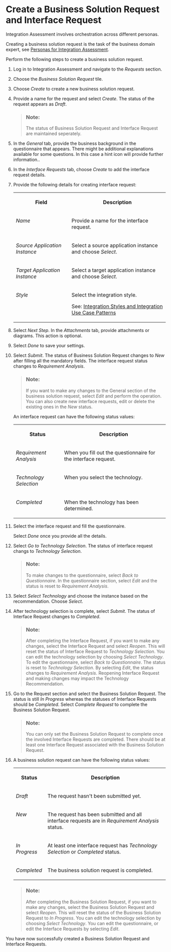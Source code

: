 <!-- loiof3d983aabf0349e8975db3e92a0c537e -->

# Create a Business Solution Request and Interface Request

Integration Assessment involves orchestration across different personas.



Creating a business solution request is the task of the business domain expert, see [Personas for Integration Assessment](../60-Security/personas-for-integration-assessment-5df5af1.md).

Perform the following steps to create a business solution request.

1.  Log in to Integration Assessment and navigate to the *Requests* section.

2.  Choose the *Business Solution Request* tile.
3.  Choose *Create* to create a new business solution request.

4.  Provide a name for the request and select *Create*. The status of the request appears as *Draft*.

    > ### Note:  
    > The status of Business Solution Request and Interface Request are maintained seperately.

5.  In the *General* tab, provide the business background in the questionnaire that appears. There might be additional explanations available for some questions. In this case a hint icon will provide further information..

6.  In the *Interface Requests* tab, choose *Create* to add the interface request details.

7.  Provide the following details for creating interface request:


    <table>
    <tr>
    <th valign="top">

    Field
    
    </th>
    <th valign="top">

    Description
    
    </th>
    </tr>
    <tr>
    <td valign="top">
    
    *Name*
    
    </td>
    <td valign="top">
    
    Provide a name for the interface request.
    
    </td>
    </tr>
    <tr>
    <td valign="top">
    
    *Source Application Instance* 
    
    </td>
    <td valign="top">
    
    Select a source application instance and choose *Select*.
    
    </td>
    </tr>
    <tr>
    <td valign="top">
    
    *Target Application Instance*
    
    </td>
    <td valign="top">
    
    Select a target application instance and choose *Select*.
    
    </td>
    </tr>
    <tr>
    <td valign="top">
    
    *Style*
    
    </td>
    <td valign="top">
    
    Select the integration style.

    See: [Integration Styles and Integration Use Case Patterns](integration-styles-and-integration-use-case-patterns-770909d.md)
    
    </td>
    </tr>
    </table>
    
8.  Select *Next Step*. In the *Attachments* tab, provide attachments or diagrams. This action is optional.

9.  Select *Done* to save your settings.

10. Select *Submit*. The status of Business Solution Request changes to *New* after filling all the mandatory fields. The interface request status changes to *Requirement Analysis*.

    > ### Note:  
    > If you want to make any changes to the General section of the business solution request, select *Edit* and perform the operation. You can also create new interface requests, edit or delete the existing ones in the *New* status.

    An interface request can have the following status values:


    <table>
    <tr>
    <th valign="top">

    Status
    
    </th>
    <th valign="top">

    Description
    
    </th>
    </tr>
    <tr>
    <td valign="top">
    
    *Requirement Analysis*
    
    </td>
    <td valign="top">
    
    When you fill out the questionnaire for the interface request.
    
    </td>
    </tr>
    <tr>
    <td valign="top">
    
    *Technology Selection* 
    
    </td>
    <td valign="top">
    
    When you select the technology.
    
    </td>
    </tr>
    <tr>
    <td valign="top">
    
    *Completed*
    
    </td>
    <td valign="top">
    
    When the technology has been determined.
    
    </td>
    </tr>
    </table>
    
11. Select the interface request and fill the questionnaire.

    Select *Done* once you provide all the details.

12. Select *Go to Technology Selection*. The status of interface request changs to *Technology Selection*.

    > ### Note:  
    > To make changes to the questionnaire, select *Back to Questionnaire*. In the questionnaire section, select *Edit* and the status is reset to *Requirement Analysis*.

13. Select *Select Technology* and choose the instance based on the recommendation. Choose *Select*.
14. After technology selection is complete, select *Submit*. The status of Interface Request changes to *Completed*.

    > ### Note:  
    > After completing the Interface Request, if you want to make any changes, select the Interface Request and select *Reopen*. This will reset the status of Interface Request to *Technology Selection*. You can edit the technology selection by choosing *Select Technology*. To edit the questionnaire, select *Back to Questionnaire*. The status is reset to *Technology Selection*. By selecting *Edit*, the status changes to *Requirement Analysis*. Reopening Interface Request and making changes may impact the Technology Recommendation.

15. Go to the Request section and select the Business Solution Request. The status is still *In Progress* whereas the statuses of Interface Requests should be *Completed*. Select *Complete Request* to complete the Business Solution Request.

    > ### Note:  
    > You can only set the Business Solution Request to complete once the involved Interface Requests are completed. There should be at least one Interface Request associated with the Business Solution Request.

16. A business solution request can have the following status values:


    <table>
    <tr>
    <th valign="top">

    Status
    
    </th>
    <th valign="top">

    Description
    
    </th>
    </tr>
    <tr>
    <td valign="top">
    
    *Draft*
    
    </td>
    <td valign="top">
    
    The request hasn't been submitted yet.
    
    </td>
    </tr>
    <tr>
    <td valign="top">
    
    *New* 
    
    </td>
    <td valign="top">
    
    The request has been submitted and all interface requests are in *Requirement Analysis* status.
    
    </td>
    </tr>
    <tr>
    <td valign="top">
    
    *In Progress*
    
    </td>
    <td valign="top">
    
    At least one interface request has *Technology Selection* or *Completed* status.
    
    </td>
    </tr>
    <tr>
    <td valign="top">
    
    *Completed*
    
    </td>
    <td valign="top">
    
    The business solution request is completed.
    
    </td>
    </tr>
    </table>
    
    > ### Note:  
    > After completing the Business Solution Request, if you want to make any changes, select the Business Solution Request and select *Reopen*. This will reset the status of the Business Solution Request to *In Progress*. You can edit the technology selection by choosing *Select Technology*. You can edit the questionnaire, or edit the Interface Requests by selecting *Edit*.


You have now successfully created a Business Solution Request and Interface Requests.

